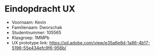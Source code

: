 # Eindopdracht UX

- Voornaam: Kevin
- Familienaam: Dworschak
- Studentnummer: 105565
- Klasgroep: 1MMPb
- UX prototype link: https://xd.adobe.com/view/e35a6e8d-1a86-4b17-5196-55e434efc9f6-956b/ 
